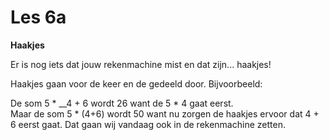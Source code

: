 # Les 6a

**Haakjes**

Er is nog iets dat jouw rekenmachine mist en dat zijn... haakjes! 

Haakjes gaan voor de keer en de gedeeld door. Bijvoorbeeld:

De som 5 \* __4 + 6 wordt 26 want de 5 \* 4 gaat eerst.   
Maar de som 5 \* \(4+6\) wordt 50 want nu zorgen de haakjes ervoor dat 4 + 6 eerst gaat. Dat gaan wij vandaag ook in de rekenmachine zetten.

